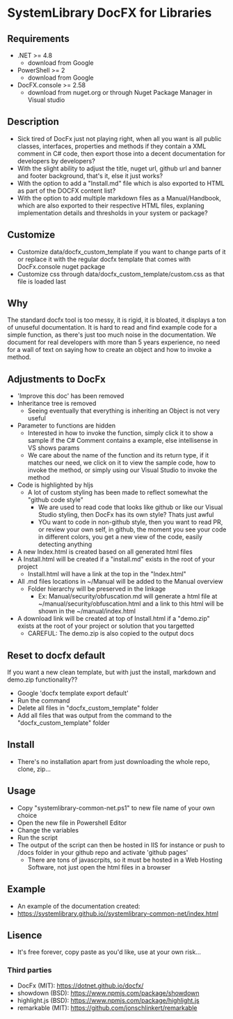 # SystemLibrary DocFX for Libraries

## Requirements
- .NET >= 4.8
	* download from Google
- PowerShell >= 2
	* download from Google
- DocFX.console >= 2.58
	* download from nuget.org or through Nuget Package Manager in Visual studio

## Description
- Sick tired of DocFx just not playing right, when all you want is all public classes, interfaces, properties and methods if they contain a XML comment in C# code, then export those into a decent documentation for developers by developers?
- With the slight ability to adjust the title, nuget url, github url and banner and footer background, that's it, else it just works?
- With the option to add a "Install.md" file which is also exported to HTML as part of the DOCFX content list?
- With the option to add multiple markdown files as a Manual/Handbook, which are also exported to their respective HTML files, explaning implementation details and thresholds in your system or package?

## Customize
- Customize data/docfx_custom_template if you want to change parts of it or replace it with the regular docfx template that comes with DocFx.console nuget package
- Customize css through data/docfx_custom_template/custom.css as that file is loaded last

## Why
The standard docfx tool is too messy, it is rigid, it is bloated, it displays a ton of unuseful documentation.
It is hard to read and find example code for a simple function, as there's just too much noise in the documentation.
We document for real developers with more than 5 years experience, no need for a wall of text on saying how to create an object and how to invoke a method.

## Adjustments to DocFx
- 'Improve this doc' has been removed
- Inheritance tree is removed
	- Seeing eventually that everything is inheriting an Object is not very useful
- Parameter to functions are hidden
	- Interested in how to invoke the function, simply click it to show a sample if the C# Comment contains a example, else intellisense in VS shows params
	- We care about the name of the function and its return type, if it matches our need, we click on it to view the sample code, how to invoke the method, or simply using our Visual Studio to invoke the method
- Code is highlighted by hljs 
  	- A lot of custom styling has been made to reflect somewhat the "github code style"
    	- We are used to read code that looks like github or like our Visual Studio styling, then DocFx has its own style? Thats just awful
		- YOu want to code in non-github style, then you want to read PR, or review your own self, in github, the moment you see your code in different colors, you get a new view of the code, easily detecting anything
- A new Index.html is created based on all generated html files
- A Install.html will be created if a "install.md" exists in the root of your project
	- Install.html will have a link at the top in the "Index.html"
- All .md files locations in ~/Manual will be added to the Manual overview
	- Folder hierarchy will be preserved in the linkage
		- Ex: Manual/security/obfuscation.md will generate a html file at ~/manual/security/obfuscation.html and a link to this html will be shown in the ~/manual/index.html
- A download link will be created at top of Install.html if a "demo.zip" exists at the root of your project or solution that you targetted
	- CAREFUL: The demo.zip is also copied to the output docs

## Reset to docfx default
If you want a new clean template, but with just the install, markdown and demo.zip functionality??
- Google 'docfx template export default'
- Run the command
- Delete all files in "docfx_custom_template" folder
- Add all files that was output from the command to the "docfx_custom_template" folder

## Install
- There's no installation apart from just downloading the whole repo, clone, zip...

## Usage
- Copy "systemlibrary-common-net.ps1" to new file name of your own choice
- Open the new file in Powershell Editor
- Change the variables
- Run the script
- The output of the script can then be hosted in IIS for instance or push to /docs folder in your github repo and activate 'github pages'
  - There are tons of javascrpits, so it must be hosted in a Web Hosting Software, not just open the html files in a browser


## Example
- An example of the documentation created:
- https://systemlibrary.github.io//systemlibrary-common-net/index.html

## Lisence
- It's free forever, copy paste as you'd like, use at your own risk...

### Third parties
- DocFx (MIT): https://dotnet.github.io/docfx/
- showdown (BSD): https://www.npmjs.com/package/showdown
- highlight.js (BSD): https://www.npmjs.com/package/highlight.js
- remarkable (MIT): https://github.com/jonschlinkert/remarkable